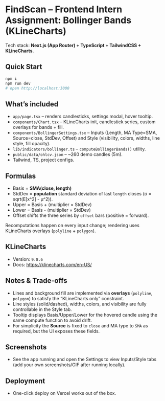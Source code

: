 
# FindScan – Frontend Intern Assignment: Bollinger Bands (KLineCharts)

Tech stack: **Next.js (App Router) + TypeScript + TailwindCSS + KLineCharts**.

## Quick Start
```bash
npm i
npm run dev
# open http://localhost:3000
```

## What’s included
- `app/page.tsx` – renders candlesticks, settings modal, hover tooltip.
- `components/Chart.tsx` – KLineCharts init, candlestick series, custom overlays for bands + fill.
- `components/BollingerSettings.tsx` – Inputs (Length, MA Type=SMA, Source=close, StdDev, Offset) and Style (visibility, colors, widths, line style, fill opacity).
- `lib/indicators/bollinger.ts` – `computeBollingerBands()` utility.
- `public/data/ohlcv.json` – ~260 demo candles (5m).
- Tailwind, TS, project configs.

## Formulas
- Basis = **SMA(close, length)**
- StdDev = **population** standard deviation of last `length` closes (σ = sqrt(E[x^2] - μ^2)).
- Upper = Basis + (multiplier × StdDev)
- Lower = Basis - (multiplier × StdDev)
- Offset shifts the three series by `offset` bars (positive = forward).

Recomputations happen on every input change; rendering uses KLineCharts overlays (`polyline` + `polygon`).

## KLineCharts
- Version: `9.8.6`
- Docs: https://klinecharts.com/en-US/

## Notes & Trade-offs
- Lines and background fill are implemented via **overlays** (`polyline`, `polygon`) to satisfy the “KLineCharts only” constraint.
- Line styles (solid/dashed), widths, colors, and visibility are fully controllable in the Style tab.
- Tooltip displays Basis/Upper/Lower for the hovered candle using the same compute function to avoid drift.
- For simplicity the **Source** is fixed to `close` and MA type to `SMA` as required, but the UI exposes these fields.

## Screenshots
- See the app running and open the Settings to view Inputs/Style tabs (add your own screenshots/GIF after running locally).

## Deployment
- One-click deploy on Vercel works out of the box.
